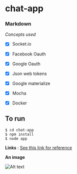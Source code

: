# chat-app




### Markdown

*Concepts used*

- [X] Socket.io
- [X] Facebook Oauth
- [X] Google Oauth
- [X] Json web tokens
- [X] Google materialize
- [X] Mocha
- [X] Docker





## To run
```
$ cd chat-app
$ npm install
$ node app
```




__Links__ : [See this link for reference](http://https://confluence.atlassian.com/bitbucketserver/markdown-syntax-guide-776639995.html)





__An image__

![Alt text](https://cdn-images-1.medium.com/max/2000/1*aeWo6e6FC8InJwBl3TmpDw.jpeg)
